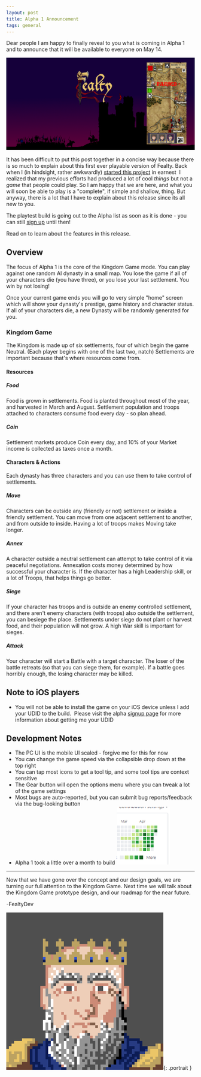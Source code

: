 ```yaml
---
layout: post
title: Alpha 1 Announcement
tags: general
---
```


Dear people I am happy to finally reveal to you what is coming in Alpha 1 and to announce that it will be available to everyone on May 14.

![alpha 1 banner](/public/images/posts/fealty-web-banner-gameinset.png)

It has been difficult to put this post together in a concise way because there is so much to explain about this first ever playable version of Fealty. Back when I (in hindsight, rather awkwardly) [started this project](https://fealtygame.com/2019/02/15/fealty2-announcement.html) in earnest  I realized that my previous efforts had produced a lot of cool *things* but not a *game* that people could play. So I am happy that we are here, and what you will soon be able to play is a "complete", if simple and shallow, thing. But anyway, there is a lot that I have to explain about this release since its all new to you.

The playtest build is going out to the Alpha list as soon as it is done - you can still <a href="http://eepurl.com/go8jWf">sign up</a> until then!

Read on to learn about the features in this release.

## Overview

The focus of Alpha 1 is the core of the Kingdom Game mode. You can play against one random AI dynasty in a small map. You lose the game if all of your characters die (you have three), or you lose your last settlement. You win by not losing!

Once your current game ends you will go to very simple "home" screen which will show your dynasty's prestige, game history and character status. If all of your characters die, a new Dynasty will be randomly generated for you.

### Kingdom Game

The Kingdom is made up of six settlements, four of which begin the game Neutral. (Each player begins with one of the last two, natch) Settlements are important because that's where resources come from.

#### Resources

##### Food

Food is grown in settlements. Food is planted throughout most of the year, and harvested in March and August. Settlement population and troops attached to characters consume food every day - so plan ahead.

##### Coin

Settlement markets produce Coin every day, and 10% of your Market income is collected as taxes once a month.

#### Characters & Actions

Each dynasty has three characters and you can use them to take control of settlements.

##### Move

Characters can be outside any (friendly or not) settlement or inside a friendly settlement. You can move from one adjacent settlement to another, and from outside to inside. Having a lot of troops makes Moving take longer. 

##### Annex

A character outside a neutral settlement can attempt to take control of it via peaceful negotiations. Annexation costs money determined by how successful your character is. If the character has a high Leadership skill, or a lot of Troops, that helps things go better.

##### Siege

If your character has troops and is outside an enemy controlled settlement, and there aren't enemy characters (with troops) also outside the settlement, you can besiege the place. Settlements under siege do not plant or harvest food, and their population will not grow. A high War skill is important for sieges.

##### Attack

Your character will start a Battle with a target character. The loser of the battle retreats (so that you can siege them, for example). If a battle goes horribly enough, the losing character may be killed. 

## Note to iOS players

* You will not be able to install the game on your iOS device unless I add your UDID to the build.  Please visit the alpha [signup page](https://fealtygame.us7.list-manage.com/subscribe?u=fbbddb2990b2fab3d0435a825&id=2a879c8832) for more information about getting me your UDID

## Development Notes

* The PC UI is the mobile UI scaled - forgive me for this for now
* You can change the game speed via the collapsible drop down at the top right
* You can tap most icons to get a tool tip, and some tool tips are context sensitive
* The Gear button will open the options menu where you can tweak a lot of the game settings
* Most bugs are auto-reported, but you can submit bug reports/feedback via the bug-looking button
* Alpha 1 took a little over a month to build ![github commit history](/public/images/posts/alpha-1-commit_history.PNG)


---

Now that we have gone over the concept and our design goals, we are turning our full attention to the Kingdom Game. Next time we will talk about the Kingdom Game prototype design, and our roadmap for the near future.

-FealtyDev

![FealtyDevPortrait](/public/images/fealtydevportrait.jpeg){: .portrait }

[alpha-splash]: /public/images/posts/alpha-splash.png